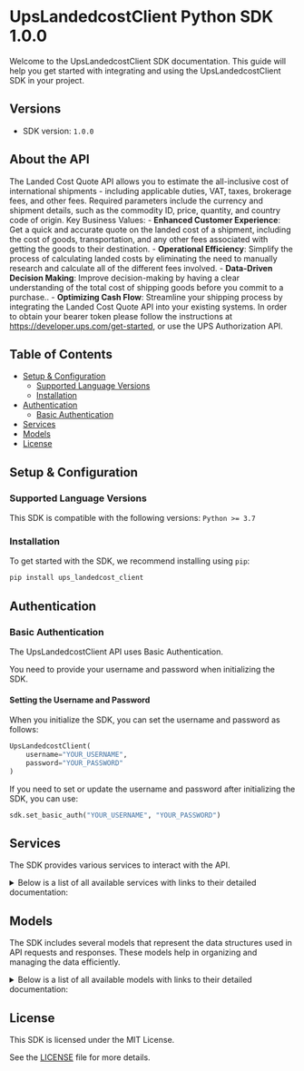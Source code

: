 # UpsLandedcostClient Python SDK 1.0.0

Welcome to the UpsLandedcostClient SDK documentation. This guide will help you get started with integrating and using the UpsLandedcostClient SDK in your project.

## Versions

- SDK version: `1.0.0`

## About the API

The Landed Cost Quote API allows you to estimate the all-inclusive cost of international shipments - including applicable duties, VAT, taxes, brokerage fees, and other fees. Required parameters include the currency and shipment details, such as the commodity ID, price, quantity, and country code of origin. Key Business Values: - **Enhanced Customer Experience**: Get a quick and accurate quote on the landed cost of a shipment, including the cost of goods, transportation, and any other fees associated with getting the goods to their destination. - **Operational Efficiency**: Simplify the process of calculating landed costs by eliminating the need to manually research and calculate all of the different fees involved. - **Data-Driven Decision Making**: Improve decision-making by having a clear understanding of the total cost of shipping goods before you commit to a purchase.. - **Optimizing Cash Flow**: Streamline your shipping process by integrating the Landed Cost Quote API into your existing systems. In order to obtain your bearer token please follow the instructions at https://developer.ups.com/get-started, or use the UPS Authorization API.

## Table of Contents

- [Setup & Configuration](#setup--configuration)
  - [Supported Language Versions](#supported-language-versions)
  - [Installation](#installation)
- [Authentication](#authentication)
  - [Basic Authentication](#basic-authentication)
- [Services](#services)
- [Models](#models)
- [License](#license)

## Setup & Configuration

### Supported Language Versions

This SDK is compatible with the following versions: `Python >= 3.7`

### Installation

To get started with the SDK, we recommend installing using `pip`:

```bash
pip install ups_landedcost_client
```

## Authentication

### Basic Authentication

The UpsLandedcostClient API uses Basic Authentication.

You need to provide your username and password when initializing the SDK.

#### Setting the Username and Password

When you initialize the SDK, you can set the username and password as follows:

```py
UpsLandedcostClient(
    username="YOUR_USERNAME",
    password="YOUR_PASSWORD"
)
```

If you need to set or update the username and password after initializing the SDK, you can use:

```py
sdk.set_basic_auth("YOUR_USERNAME", "YOUR_PASSWORD")
```

## Services

The SDK provides various services to interact with the API.

<details> 
<summary>Below is a list of all available services with links to their detailed documentation:</summary>

| Name                                                             |
| :--------------------------------------------------------------- |
| [LandedcostService](documentation/services/LandedcostService.md) |

</details>

## Models

The SDK includes several models that represent the data structures used in API requests and responses. These models help in organizing and managing the data efficiently.

<details> 
<summary>Below is a list of all available models with links to their detailed documentation:</summary>

| Name                                                                           | Description                                             |
| :----------------------------------------------------------------------------- | :------------------------------------------------------ |
| [LandedCostRequest](documentation/models/LandedCostRequest.md)                 | The root element for the Landed Cost document.          |
| [LandedCostResponse](documentation/models/LandedCostResponse.md)               |                                                         |
| [LandedCostRequestShipment](documentation/models/LandedCostRequestShipment.md) | Every Landed Cost request must be based on a shipment.  |
| [RequestShipmentItems](documentation/models/RequestShipmentItems.md)           |                                                         |
| [Shipment](documentation/models/Shipment.md)                                   | Every Landed Cost response must be based on a shipment. |
| [BrokerageFeeItems](documentation/models/BrokerageFeeItems.md)                 |                                                         |
| [ResponseShipmentItems](documentation/models/ResponseShipmentItems.md)         |                                                         |
| [PerfStats](documentation/models/PerfStats.md)                                 | See ALPerfStats                                         |
| [Errors](documentation/models/Errors.md)                                       | Error code and description                              |

</details>

## License

This SDK is licensed under the MIT License.

See the [LICENSE](LICENSE) file for more details.

<!-- This file was generated by liblab | https://liblab.com/ -->
